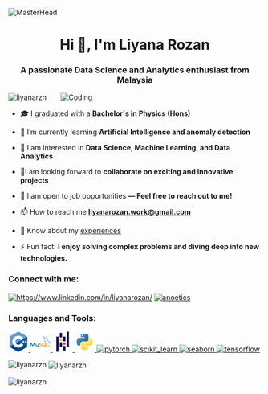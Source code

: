 ![MasterHead](https://media.licdn.com/dms/image/D4D12AQFOan67rg3q8Q/article-cover_image-shrink_720_1280/0/1693761336583?e=2147483647&v=beta&t=E7bkbArtUYog3r8P1SILuVpj4P2mpFvEoj2RWBMiaKU)
<h1 align="center">Hi 👋, I'm Liyana Rozan</h1>
<h3 align="center">A passionate Data Science and Analytics enthusiast from Malaysia</h3>
<img align="right" alt="Coding" width="400" src="https://media.tenor.com/IF2JdxzmyN4AAAAi/coding-girl.gif">

<p align="left"> <img src="https://komarev.com/ghpvc/?username=liyanarzn&label=Profile%20views&color=0e75b6&style=flat" alt="liyanarzn" /> </p>

- 🎓 I graduated with a **Bachelor's in Physics (Hons)**

- 🌱 I’m currently learning **Artificial Intelligence and anomaly detection**

- 🔭 I am interested in **Data Science, Machine Learning, and Data Analytics**

- 🤝I am looking forward to **collaborate on exciting and innovative projects**

- 💼 I am open to job opportunities **— Feel free to reach out to me!**

- 📫 How to reach me **liyanarozan.work@gmail.com**

- 📄 Know about my [experiences](https://drive.google.com/file/d/1BiwS1mLxcl5bC72kx4Tqo5i9Csh7ZPWE/view?usp=sharing)

- ⚡ Fun fact: **I enjoy solving complex problems and diving deep into new technologies.**

<h3 align="left">Connect with me:</h3>
<p align="left">
<a href="https://linkedin.com/in/https://www.linkedin.com/in/liyanarozan/" target="blank"><img align="center" src="https://raw.githubusercontent.com/rahuldkjain/github-profile-readme-generator/master/src/images/icons/Social/linked-in-alt.svg" alt="https://www.linkedin.com/in/liyanarozan/" height="30" width="40" /></a>
<a href="https://discord.gg/anoetics" target="blank"><img align="center" src="https://raw.githubusercontent.com/rahuldkjain/github-profile-readme-generator/master/src/images/icons/Social/discord.svg" alt="anoetics" height="30" width="40" /></a>
</p>

<h3 align="left">Languages and Tools:</h3>
<p align="left"> <a href="https://www.w3schools.com/cpp/" target="_blank" rel="noreferrer"> <img src="https://raw.githubusercontent.com/devicons/devicon/master/icons/cplusplus/cplusplus-original.svg" alt="cplusplus" width="40" height="40"/> </a> <a href="https://www.mysql.com/" target="_blank" rel="noreferrer"> <img src="https://raw.githubusercontent.com/devicons/devicon/master/icons/mysql/mysql-original-wordmark.svg" alt="mysql" width="40" height="40"/> </a> <a href="https://pandas.pydata.org/" target="_blank" rel="noreferrer"> <img src="https://raw.githubusercontent.com/devicons/devicon/2ae2a900d2f041da66e950e4d48052658d850630/icons/pandas/pandas-original.svg" alt="pandas" width="40" height="40"/> </a> <a href="https://www.python.org" target="_blank" rel="noreferrer"> <img src="https://raw.githubusercontent.com/devicons/devicon/master/icons/python/python-original.svg" alt="python" width="40" height="40"/> </a> <a href="https://pytorch.org/" target="_blank" rel="noreferrer"> <img src="https://www.vectorlogo.zone/logos/pytorch/pytorch-icon.svg" alt="pytorch" width="40" height="40"/> </a> <a href="https://scikit-learn.org/" target="_blank" rel="noreferrer"> <img src="https://upload.wikimedia.org/wikipedia/commons/0/05/Scikit_learn_logo_small.svg" alt="scikit_learn" width="40" height="40"/> </a> <a href="https://seaborn.pydata.org/" target="_blank" rel="noreferrer"> <img src="https://seaborn.pydata.org/_images/logo-mark-lightbg.svg" alt="seaborn" width="40" height="40"/> </a> <a href="https://www.tensorflow.org" target="_blank" rel="noreferrer"> <img src="https://www.vectorlogo.zone/logos/tensorflow/tensorflow-icon.svg" alt="tensorflow" width="40" height="40"/> </a> </p>

<p><img align="left" src="https://github-readme-stats.vercel.app/api/top-langs?username=liyanarzn&show_icons=true&locale=en&layout=compact" alt="liyanarzn" /></p>

<p>&nbsp;<img align="center" src="https://github-readme-stats.vercel.app/api?username=liyanarzn&show_icons=true&locale=en" alt="liyanarzn" /></p>

<p><img align="center" src="https://github-readme-streak-stats.herokuapp.com/?user=liyanarzn&" alt="liyanarzn" /></p>
